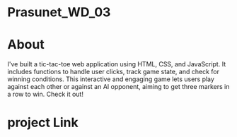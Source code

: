 # Prasunet_WD_03
# About
I've built a tic-tac-toe web application using HTML, CSS, and JavaScript. It includes functions to handle user clicks, track game state, and check for winning conditions. This interactive and engaging game lets users play against each other or against an AI opponent, aiming to get three markers in a row to win. Check it out!
# project Link

